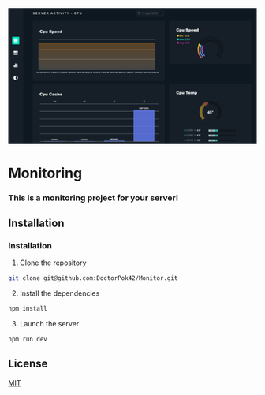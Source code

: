 <div align="center">
    <img src="./public/capture.PNG" />
</div>

# Monitoring

### This is a monitoring project for your server!

## Installation

### Installation
1. Clone the repository

```bash
git clone git@github.com:DoctorPok42/Monitor.git
```

2. Install the dependencies

```bash
npm install
```

3. Launch the server

```bash
npm run dev
```

## License

[MIT](https://choosealicense.com/licenses/mit/)